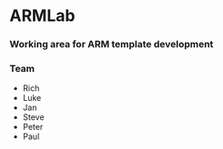# ARMLab

### Working area for ARM template development

### Team

- Rich
- Luke
- Jan
- Steve
- Peter
- Paul

